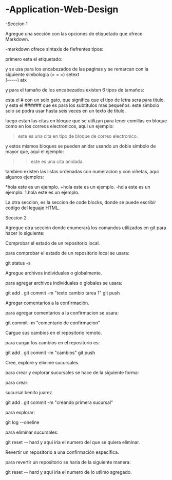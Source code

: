 ﻿# -Application-Web-Design

-Seccion 1

Agregue una sección con las opciones de etiquetado que ofrece Markdown.

-markdown ofrece sintaxis de fiefrentes tipos:

primero esta el etiquetado: 

y se usa para los encabezados de las paginas y se remarcan con la siguiente simbologia 
(= = =) setext  
(-----) atx

y para el tamaño de los encabezados existen 6 tipos de tamaños:

esta el # con un solo gato, que significa que el tipo de letra sera para titulo.
y esta el ###### que es para los subtitulos mas pequeños.
este simbolo solo se podra usar hasta seis veces en un texto de titulo.

luego estan las citas en bloque que se utilizan para tener comillas en bloque como en los correos electronicos, aqui un ejemplo:

> este es una cita en tipo de bloque de correo electronico.

y estos mismos bloques se pueden anidar usando un doble simbolo de mayor que, aqui el ejemplo:

>> este es una cita anidada.

tambien existen las listas ordenadas con numeracion y con viñetas, aqui algunos ejemplos:

*hola este es un ejemplo.
+hola este es un ejemplo.
-hola este es un ejemplo.
1.hola este es un ejemplo.

La otra seccion, es la seccion de code blocks, donde se puede escribir codigo del leguaje HTML.

Seccion 2

Agregue otra sección donde enumerará los comandos utilizados en git para hacer lo siguiente:

Comprobar el estado de un repositorio local.

para comprobar el estado de un repositorio local se usara:

git status -s

Agregue archivos individuales o globalmente.

para agregar archivos individuales o globales se usara:

git add .
git commit -m "texto cambio tarea 1"
git push


Agregar comentarios a la confirmación.

para agregar comentarios a la confirmacion se usara:

git commit -m "comentario de confirmacion"

Cargue sus cambios en el repositorio remoto.

para cargar los cambios en el repositorio es:

git add .
git commit -m "cambios"
git push

Cree, explore y elimine sucursales.

para crear y explorar sucursales se hace de la siguiente forma:

para crear:

<p>sucursal benito juarez</p>
git add .
git commit -m "creando primera sucursal"

para explorar:

git log --oneline

para eliminar sucursales:

git reset -- hard y aqui iria el numero del que se quiera eliminar.


Revertir un repositorio a una confirmación específica.

para revertir un repositorio se haria de la siguiente manera:

git reset -- hard y aqui iria el numero de lo utlimo agregado.

